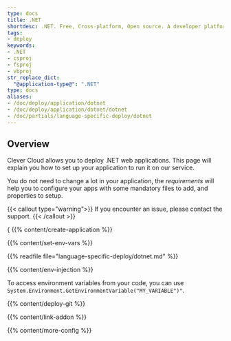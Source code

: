 ```yaml
---
type: docs
title: .NET
shortdesc: .NET. Free, Cross-platform, Open source. A developer platform for building all your apps.
tags:
- deploy
keywords:
- .NET
- csproj
- fsproj
- vbproj
str_replace_dict:
  "@application-type@": ".NET"
type: docs
aliases:
- /doc/deploy/application/dotnet
- /doc/deploy/application/dotnet/dotnet
- /doc/partials/language-specific-deploy/dotnet
---
```


## Overview

Clever Cloud allows you to deploy .NET web applications. This page will explain you how to set up your application to run it on our service.

You do not need to change a lot in your application, the *requirements* will help you to configure your apps with some mandatory files to add, and properties to setup.

{{< callout type="warning">}}
  If you encounter an issue, please contact the support.
{{< /callout >}}

{ {{% content/create-application %}}

 {{% content/set-env-vars %}}

{{% readfile file="language-specific-deploy/dotnet.md" %}}

 {{% content/env-injection %}}

To access environment variables from your code, you can use `System.Environment.GetEnvironmentVariable("MY_VARIABLE")"`.

 {{% content/deploy-git %}}

 {{% content/link-addon %}}

{{% content/more-config %}}
